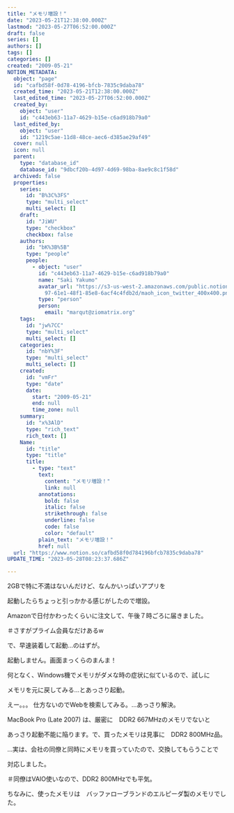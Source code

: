 ```yaml
---
title: "メモリ増設！"
date: "2023-05-21T12:38:00.000Z"
lastmod: "2023-05-27T06:52:00.000Z"
draft: false
series: []
authors: []
tags: []
categories: []
created: "2009-05-21"
NOTION_METADATA:
  object: "page"
  id: "cafbd58f-0d78-4196-bfcb-7835c9daba78"
  created_time: "2023-05-21T12:38:00.000Z"
  last_edited_time: "2023-05-27T06:52:00.000Z"
  created_by:
    object: "user"
    id: "c443eb63-11a7-4629-b15e-c6ad918b79a0"
  last_edited_by:
    object: "user"
    id: "1219c5ae-11d8-48ce-aec6-d385ae29af49"
  cover: null
  icon: null
  parent:
    type: "database_id"
    database_id: "9dbcf20b-4d97-4d69-98ba-8ae9c8c1f58d"
  archived: false
  properties:
    series:
      id: "B%3C%3FS"
      type: "multi_select"
      multi_select: []
    draft:
      id: "JiWU"
      type: "checkbox"
      checkbox: false
    authors:
      id: "bK%3B%5B"
      type: "people"
      people:
        - object: "user"
          id: "c443eb63-11a7-4629-b15e-c6ad918b79a0"
          name: "Saki Yakumo"
          avatar_url: "https://s3-us-west-2.amazonaws.com/public.notion-static.com/3ad1c4\
            97-61e1-48f1-85e8-6acf4c4fdb2d/maoh_icon_twitter_400x400.png"
          type: "person"
          person:
            email: "marqut@ziomatrix.org"
    tags:
      id: "jw%7CC"
      type: "multi_select"
      multi_select: []
    categories:
      id: "nbY%3F"
      type: "multi_select"
      multi_select: []
    created:
      id: "vmFr"
      type: "date"
      date:
        start: "2009-05-21"
        end: null
        time_zone: null
    summary:
      id: "x%3AlD"
      type: "rich_text"
      rich_text: []
    Name:
      id: "title"
      type: "title"
      title:
        - type: "text"
          text:
            content: "メモリ増設！"
            link: null
          annotations:
            bold: false
            italic: false
            strikethrough: false
            underline: false
            code: false
            color: "default"
          plain_text: "メモリ増設！"
          href: null
  url: "https://www.notion.so/cafbd58f0d784196bfcb7835c9daba78"
UPDATE_TIME: "2023-05-28T08:23:37.686Z"

---
```

<link rel="stylesheet" href="https://cdn.jsdelivr.net/npm/katex@0.16.2/dist/katex.min.css" integrity="sha384-bYdxxUwYipFNohQlHt0bjN/LCpueqWz13HufFEV1SUatKs1cm4L6fFgCi1jT643X" crossorigin="anonymous">


2GBで特に不満はないんだけど、なんかいっぱいアプリを


起動したらちょっと引っかかる感じがしたので増設。


Amazonで日付かわったくらいに注文して、午後７時ごろに届きました。


＃さすがプライム会員なだけあるw


で、早速装着して起動…のはずが。


起動しません。画面まっくらのまんま！


何となく、Windows機でメモリがダメな時の症状に似ているので、試しに


メモリを元に戻してみる…とあっさり起動。


えー。。。 仕方ないのでWebを検索してみる。…あっさり解決。


MacBook Pro (Late 2007) は、厳密に　DDR2 667MHzのメモリでないと


あっさり起動不能に陥ります。で、買ったメモリは見事に　DDR2 800MHz品。


…実は、会社の同僚と同時にメモリを買っていたので、交換してもらうことで


対応しました。


＃同僚はVAIO使いなので、DDR2 800MHzでも平気。


ちなみに、使ったメモリは　バッファローブランドのエルピーダ製のメモリでした。

